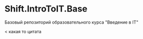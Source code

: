 # Shift.IntroToIT.Base
Базовый репозиторий образовательного курса "Введение в IT"

< какая то цитата
